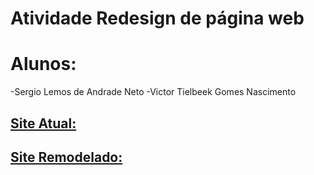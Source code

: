 ﻿# Atividade Redesign de página web

# Alunos: 
-Sergio Lemos de Andrade Neto
-Victor Tielbeek Gomes Nascimento

 ## [Site Atual:](https://saojosefsa.com.br)
 ## [Site Remodelado:](https://sergiolemosss.github.io/IHC-Atividade-Redesign-de-pagina-web/)
